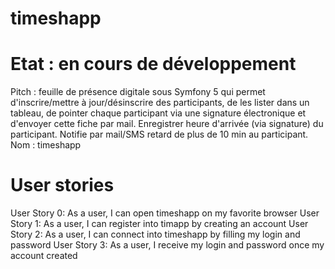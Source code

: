# timeshapp
# Etat : en cours de développement

Pitch : feuille de présence digitale sous Symfony 5 qui permet d'inscrire/mettre à jour/désinscrire des participants, de les lister dans un tableau, de pointer chaque participant via une signature électronique et d'envoyer cette fiche par mail. Enregistrer heure d'arrivée (via signature) du participant. Notifie par mail/SMS retard de plus de 10 min au participant.
Nom : timeshapp

# User stories
User Story 0: As a user, I can open timeshapp on my favorite browser
User Story 1: As a user, I can register into timapp by creating an account
User Story 2: As a user, I can connect into timeshapp by filling my login and password
User Story 3: As a user, I receive my login and password once my account created
